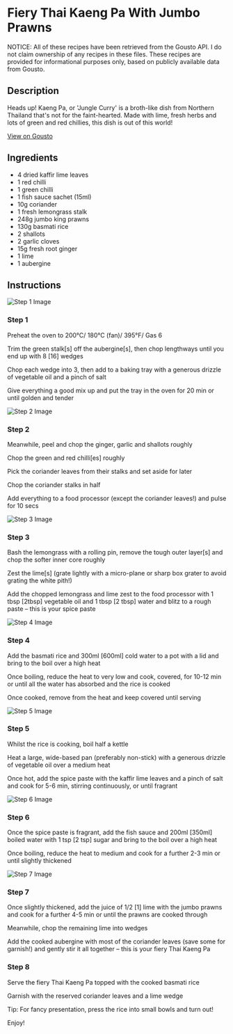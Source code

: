 # Fiery Thai Kaeng Pa With Jumbo Prawns

NOTICE: All of these recipes have been retrieved from the Gousto API. I do not claim ownership of any recipes in these files. These recipes are provided for informational purposes only, based on publicly available data from Gousto.

## Description

Heads up! Kaeng Pa, or 'Jungle Curry' is a broth-like dish from Northern Thailand that's not for the faint-hearted. Made with lime, fresh herbs and lots of green and red chillies, this dish is out of this world!

[View on Gousto](https://www.gousto.co.uk/recipes/cookbook/fiery-thai-kaeng-pa-with-jumbo-prawns)

## Ingredients

- 4 dried kaffir lime leaves
- 1 red chilli
- 1 green chilli
- 1 fish sauce sachet (15ml)
- 10g coriander
- 1 fresh lemongrass stalk
- 248g jumbo king prawns
- 130g basmati rice
- 2 shallots
- 2 garlic cloves
- 15g fresh root ginger
- 1 lime
- 1 aubergine

## Instructions

![Step 1 Image](https://production-media.gousto.co.uk/cms/recipe-step-image/2306-Step-1-x200.jpg)

### Step 1

Preheat the oven to 200°C/ 180°C (fan)/ 395°F/ Gas 6

Trim the green stalk<span class="text-danger">[s]</span> off the aubergine<span class="text-danger">[s]</span>, then chop lengthways until you end up with 8 <span class="text-danger">[16]</span> wedges

Chop each wedge into 3, then add to a baking tray with a generous drizzle of vegetable oil and a pinch of salt

Give everything a good mix up and put the tray in the oven for 20 min or until golden and tender

![Step 2 Image](https://production-media.gousto.co.uk/cms/recipe-step-image/2306-Step-2-x200.jpg)

### Step 2

Meanwhile, peel and chop the ginger, garlic and shallots roughly

Chop the green and red chilli<span class="text-danger">[es] </span>roughly

Pick the coriander leaves from their stalks and set aside for later

Chop the coriander stalks in half

Add everything to a food processor (except the coriander leaves!) and pulse for 10 secs

![Step 3 Image](https://production-media.gousto.co.uk/cms/recipe-step-image/2306-Step-3-x200.jpg)

### Step 3

Bash the lemongrass with a rolling pin, remove the tough outer layer<span class="text-danger">[s]</span> and chop the softer inner core roughly

Zest the lime<span class="text-danger">[s]</span> (grate lightly with a micro-plane or sharp box grater to avoid grating the white pith!)

Add the chopped lemongrass and lime zest to the food processor with 1 tbsp <span class="text-danger">[2tbsp]</span> vegetable oil and 1 tbsp <span class="text-danger">[2 tbsp]</span> water and blitz to a rough paste – this is your spice paste

![Step 4 Image](https://production-media.gousto.co.uk/cms/recipe-step-image/2306-Step-4-x200.jpg)

### Step 4

Add the basmati rice and 300ml <span class="text-danger">[600ml]</span> cold water to a pot with a lid and bring to the boil over a high heat

Once boiling, reduce the heat to very low and cook, covered, for 10-12 min or until all the water has absorbed and the rice is cooked

Once cooked, remove from the heat and keep covered until serving

![Step 5 Image](https://production-media.gousto.co.uk/cms/recipe-step-image/2306-Step-5-x200.jpg)

### Step 5

Whilst the rice is cooking, boil half a kettle

Heat a large, wide-based pan (preferably non-stick) with a generous drizzle of vegetable oil over a medium heat

Once hot, add the spice paste with the kaffir lime leaves and a pinch of salt and cook for 5-6 min, stirring continuously, or until fragrant

![Step 6 Image](https://production-media.gousto.co.uk/cms/recipe-step-image/2306-Step-6-x200.jpg)

### Step 6

Once the spice paste is fragrant, add the fish sauce and 200ml<span class="text-danger"> [350ml]</span> boiled water with 1 tsp<span class="text-danger"> [2 tsp]</span> sugar and bring to the boil over a high heat

Once boiling, reduce the heat to medium and cook for a further 2-3 min or until slightly thickened

![Step 7 Image](https://production-media.gousto.co.uk/cms/recipe-step-image/2306-Step-7-x200.jpg)

### Step 7

Once slightly thickened, add the juice of 1/2 <span class="text-danger">[1]</span> lime with the jumbo prawns and cook for a further 4-5 min or until the prawns are cooked through

Meanwhile, chop the remaining lime into wedges

Add the cooked aubergine with most of the coriander leaves (save some for garnish!) and gently stir it all together – this is your fiery Thai Kaeng Pa

### Step 8

Serve the fiery Thai Kaeng Pa topped with the cooked basmati rice

Garnish with the reserved coriander leaves and a lime wedge

Tip: For fancy presentation, press the rice into small bowls and turn out!

Enjoy!


